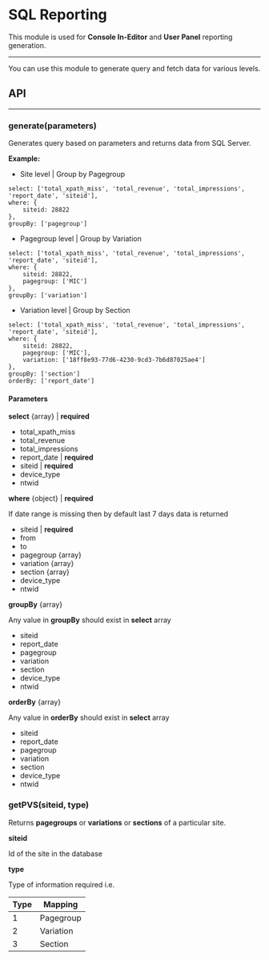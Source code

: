 
SQL Reporting
===================

This module is used for **Console In-Editor** and **User Panel** reporting generation.

----------

You can use this module to generate query and fetch data for various levels.

## API
-------- 

### generate(parameters)
Generates query based on parameters and returns data from SQL Server.

**Example:**

- Site level | Group by Pagegroup
```
select: ['total_xpath_miss', 'total_revenue', 'total_impressions', 'report_date', 'siteid'],
where: {
	siteid: 28822
},
groupBy: ['pagegroup']
```

- Pagegroup level | Group by Variation
```
select: ['total_xpath_miss', 'total_revenue', 'total_impressions', 'report_date', 'siteid'],
where: {
	siteid: 28822,
	pagegroup: ['MIC']
},
groupBy: ['variation']
```
- Variation level | Group by Section
```
select: ['total_xpath_miss', 'total_revenue', 'total_impressions', 'report_date', 'siteid'],
where: {
	siteid: 28822,
	pagegroup: ['MIC'],
	variation: ['18ff8e93-77d6-4230-9cd3-7b6d87025ae4']
},
groupBy: ['section']
orderBy: ['report_date']
```

#### Parameters

**select**  {array} | **required**

- total_xpath_miss
- total_revenue 
- total_impressions
- report_date | **required**
- siteid | **required**
- device_type
- ntwid

**where** {object} | **required**

If date range is missing then by default last 7 days data is returned 

- siteid | **required**
- from
- to
- pagegroup {array}
- variation {array}
- section {array}
- device_type
- ntwid

**groupBy** {array}

Any value in **groupBy** should exist in **select** array 

- siteid
- report_date
- pagegroup
- variation
- section
- device_type
- ntwid

**orderBy** {array}

Any value in **orderBy** should exist in **select** array 

- siteid
- report_date
- pagegroup
- variation
- section
- device_type
- ntwid

### getPVS(siteid, type)

Returns **pagegroups** or **variations** or **sections** of a particular site.

**siteid**

Id of the site in the database 

**type**

Type of information required i.e.

Type     | Mapping
-------- | ---
1 | Pagegroup
2    | Variation
3     | Section
